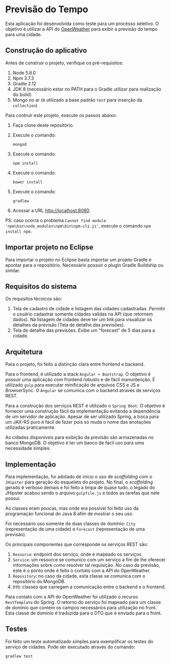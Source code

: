 # Previsão do Tempo 

Esta aplicação foi desenvolvida como teste para um processo seletivo. O objetivo é utilizar a API do [OpenWeather](http://openweathermap.org/api) para exibir a previsão do tempo para uma cidade.

## Construção do aplicativo

Antes de construir o projeto, verifique os pré-requisitos:

1. Node 5.8.0
2. Npm 3.7.3
3. Gradle 2.12
4. JDK 8 (necessário estar no PATH para o Gradle utilizar para realização do build)
5. Mongo no ar (é utilizado a base padrão `test` para inserção da `collection`)

Para contruir este projeto, execute os passos abaixo:

1. Faça clone deste repositório.
2. Execute o comando:

    `mongod`
	
3. Execute o comando:

    `npm install`

4. Execute o comando: 

    `bower install`

5. Execute o comando:

   `gradlew`

6. Acessar a URL [http://localhost:8080](http://localhost:8080).

PS: caso ocorra o problema `Cannot find module 'npm\bin\node_modules\npm\bin\npm-cli.js'`, execute o comando `npm install npm`.

## Importar projeto no Eclipse

Para importar o projeto no Eclipse basta importar um projeto Gradle e apontar para o repositório. Necessário possuir o plugin Gradle Buildship ou similar.

## Requisitos do sistema

Os requisitos técnicos são:

1. Tela de cadastro de cidade e listagem das cidades cadastradas. Permitir o usuário cadastrar somente cidades validas na API (que retornem dados). Na listagem de cidades deve ter um link para visualizar os detalhes da previsão (Tela de detalhe das previsões).
2. Tela de detalhe das previsões. Exibe um "forecast" de 5 dias para a cidade.

## Arquitetura

Para o projeto, foi feito a distinção clara entre frontend e backend.

Para o frontend, é utilizado a stack `Angular + Bootstrap`. O objetivo é possuir uma aplicação com frontend robusto e de fácil manuntenção. É utilizado `gulp` para executar minificação de arquivos CSS e JS e BrowserSync. O `Angular` se comunica com o backend através de serviços REST.

Para a construção dos serviços REST é utilizado o `Spring Boot`. O objetivo é fornecer uma construção fácil da implementação evitando a dependência de um servidor de aplicação. Apesar de ser utilizado Spring, a troca para um JAX-RS puro é fácil de fazer pois só muda o nome das anotações utilizadas praticamente.

As cidades disponíveis para exibição da previsão são armazenadas no banco MongoDB. O objetivo é ter um banco de fácil uso para uma necessidade simples.

## Implementação

Para implementação, foi adotado de início o uso de *scaffolding* com o `JHipster` para geração do esqueleto do projeto. No final, o *scaffolding* gerado é verboso demais e foi feito a limpa de quase tudo, o legado do JHipster acabou sendo o arquivo `gulpfile.js` e todos as tarefas que nele possui.

As classes eram poucas, mas onde era possível foi feito uso da programação funcional do Java 8 afim de mostrar o seu uso.

Foi necessário uso somente de duas classes de domínio: `City` (representação de uma cidade) e `Forecast` (representação de uma previsão).

Os principais componentes que corresponde os serviços REST são:

1. `Resource`: endpoint dos serviço, onde é mapeado os serviços.
2. `Service`: um resource se comunico com um serviço a fim de lhe oferecer informações sobre como resolver tal requisição. No caso da previsão, este é o ponto onde é feito o contato com a API do OpenWeather.
3. `Repository`: no caso da cidade, esta classe se comunica com o repositório do MongoDB.
4. `DTO`: classes que carregam a comunicação entre o backend e o frontend.

Para contato com a API do OpenWeather foi utilizado o recurso `RestTemplate` do Spring. O retorno do serviço foi mapeado para um classe de domínio que contém os campos necessários para utilização no front. Esta classe de domínio é traduzida para o DTO que é enviado para o front. 

## Testes

Foi feito um teste automatizado simples para exemplificar os testes do serviço de cidades. Pode ser executado através do comando:

    gradlew test

